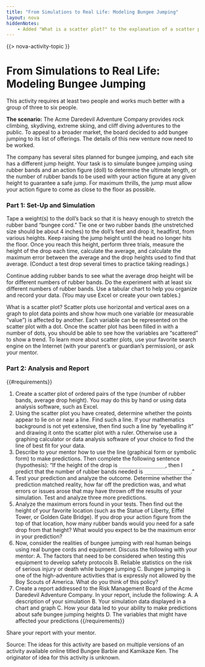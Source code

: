 ```yaml
---
title: "From Simulations to Real Life: Modeling Bungee Jumping"
layout: nova
hiddenNotes:
    - Added "What is a scatter plot?" to the explanation of a scatter plot
---
```


{{> nova-activity-topic }}

# From Simulations to Real Life: Modeling Bungee Jumping

This activity requires at least two people and works much better with a group of three to six people.

**The scenario:** The Acme Daredevil Adventure Company provides rock climbing, skydiving, extreme skiing, and cliff diving adventures to the public. To appeal to a broader market, the board decided to add bungee jumping to its list of offerings. The details of this new venture now need to be worked.

The company has several sites planned for bungee jumping, and each site has a different jump height. Your task is to simulate bungee jumping using rubber bands and an action figure (doll) to determine the ultimate length, or the number of rubber bands to be used with your action figure at any given height to guarantee a safe jump. For maximum thrills, the jump must allow your action figure to come as close to the floor as possible.

### Part 1: Set-Up and Simulation

Tape a weight(s) to the doll’s back so that it is heavy enough to stretch the rubber band “bungee cord.” Tie one or two rubber bands (the unstretched size should be about 4 inches) to the doll’s feet and drop it, headfirst, from various heights. Keep raising the jump height until the head no longer hits the floor. Once you reach this height, perform three trials, measure the height of the drop each time, calculate the average, and calculate the maximum error between the average and the drop heights used to find that average. (Conduct a test drop several times to practice taking readings.)

Continue adding rubber bands to see what the average drop height will be for different numbers of rubber bands. Do the experiment with at least six different numbers of rubber bands. Use a tabular chart to help you organize and record your data. (You may use Excel or create your own tables.)

What is a scatter plot? Scatter plots use horizontal and vertical axes on a graph to plot data points and show how much one variable (or measurable “value”) is affected by another. Each variable can be represented on the scatter plot with a dot. Once the scatter plot has been filled in with a number of dots, you should be able to see how the variables are “scattered” to show a trend. To learn more about scatter plots, use your favorite search engine on the Internet (with your parent’s or guardian’s permission), or ask your mentor.

### Part 2: Analysis and Report

{{#requirements}}
1. Create a scatter plot of ordered pairs of the type (number of rubber bands, average drop height). You may do this by hand or using data analysis software, such as Excel.
2. Using the scatter plot you have created, determine whether the points appear to lie on or near a line. Find such a line. If your mathematics background is not yet extensive, then find such a line by “eyeballing it” and drawing it onto the scatter plot with a ruler. Otherwise use a graphing calculator or data analysis software of your choice to find the line of best fit for your data.
3. Describe to your mentor how to use the line (graphical form or symbolic form) to make predictions. Then complete the following sentence (hypothesis): “If the height of the drop is `_________________`, then I predict that the number of rubber bands needed is `_________________`.”
4. Test your prediction and analyze the outcome. Determine whether the prediction matched reality, how far off the prediction was, and what errors or issues arose that may have thrown off the results of your simulation. Test and analyze three more predictions.
5. Analyze the maximum errors found in your tests. Then find out the height of your favorite location (such as the Statue of Liberty, Eiffel Tower, or Golden Gate Bridge). If you drop your action figure from the top of that location, how many rubber bands would you need for a safe drop from that height? What would you expect to be the maximum error in your prediction?
6. Now, consider the realities of bungee jumping with real human beings using real bungee cords and equipment. Discuss the following with your mentor:
    A. The factors that need to be considered when testing this equipment to develop safety protocols
    B. Reliable statistics on the risk of serious injury or death while bungee jumping
    C. Bungee jumping is one of the high-adventure activities that is expressly not allowed by the Boy Scouts of America. What do you think of this policy?
7. Create a report addressed to the Risk Management Board of the Acme Daredevil Adventure Company. In your report, include the following:
    A. A description of your simulation
    B. Your simulation data displayed in a chart and graph
    C. How your data led to your ability to make predictions about safe bungee jumping heights
    D. The variables that might have affected your predictions
{{/requirements}}

Share your report with your mentor.

Source: The ideas for this activity are based on multiple versions of an activity available online titled Bungee Barbie and Kamikaze Ken. The originator of idea for this activity is unknown.

